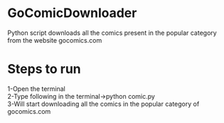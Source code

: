 # GoComicDownloader
Python script downloads all the  comics present in the popular category from the website gocomics.com
# Steps to run
1-Open the terminal<br />
2-Type following in the terminal->python comic.py <br />
3-Will start downloading all the comics in the popular category of gocomics.com <br />


